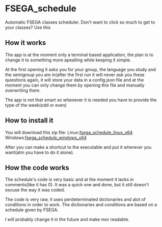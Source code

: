 # FSEGA_schedule
Automatic FSEGA classes scheduler. Don't want to click so much to get to your classes? Use this

## How it works
The app is at the moment only a terminal based application, the plan is to change it to something more apealling while keeping it simple.

At the first opening it asks you for your group, the language you study and the semigroup you are in(after the first run it will never ask you these quiestions again,
it will store your data in a config.json file and at the moment you can only change them by opening this file and manually overwriting them.

The app is not that smart so whenever it is needed you have to provide the type of the week(odd or even)

## How to install it
You will download this zip file:
Linux:[fsega_schedule_linux_x64](https://github.com/CrutoiAlexandru/FSEGA_schedule/releases/download/v0.1.0/fsega_schedule_linux_x64.zip)
Windows:[fsega_schedule_windows_x64](https://github.com/CrutoiAlexandru/FSEGA_schedule/releases/download/v0.1.0/fsega_schedule_windows_x64.zip)

After you can make a shortcut to the executable and put it wherever you want(atm you have to do it alone).

## How the code works
The schedule's code is very basic and at the moment it lacks in comments(like it has 0).
It was a quick one and done, but it still doesn't excuse the way it was coded.

The code is very raw, it uses perdeterminated dictionaries and alot of conditions in order to work.
The dictionaries and conditions are based on a schedule given by FSEGA.

I will probably change it in the future and make mor readable.
